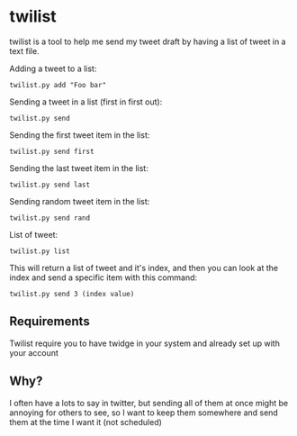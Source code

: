 twilist
=======================
twilist is a tool to help me send my tweet draft by having a list of
tweet in a text file.

Adding a tweet to a list:
    
    twilist.py add "Foo bar"
    
Sending a tweet in a list (first in first out):
    
    twilist.py send
    

Sending the first tweet item in the list:
    
    twilist.py send first
    

Sending the last tweet item in the list:
    
    twilist.py send last
    

Sending random tweet item in the list:
    
    twilist.py send rand
    

List of tweet:
    
    twilist.py list
    

This will return a list of tweet and it's index, and then you can look
at the index and send a specific item with this command:

    
    twilist.py send 3 (index value)
    

Requirements
------------------------
Twilist require you to have twidge in your system and already set up
with your account

Why?
------------------------
I often have a lots to say in twitter, but sending all of them at
once might be annoying for others to see, so I want to keep them 
somewhere and send them at the time I want it (not scheduled)
